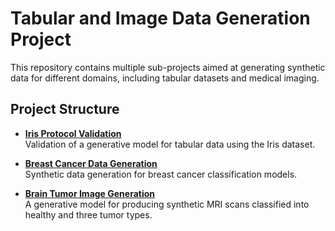 # Tabular and Image Data Generation Project

This repository contains multiple sub-projects aimed at generating synthetic data for different domains, including tabular datasets and medical imaging.

## Project Structure

- **[Iris Protocol Validation](IrisProtocolValidation)**  
  Validation of a generative model for tabular data using the Iris dataset.
  
- **[Breast Cancer Data Generation](BreastCancerDataGeneration/README.md)**  
  Synthetic data generation for breast cancer classification models.
  
- **[Brain Tumor Image Generation](BrainTumorGeneration/README.md)**  
  A generative model for producing synthetic MRI scans classified into healthy and three tumor types.
